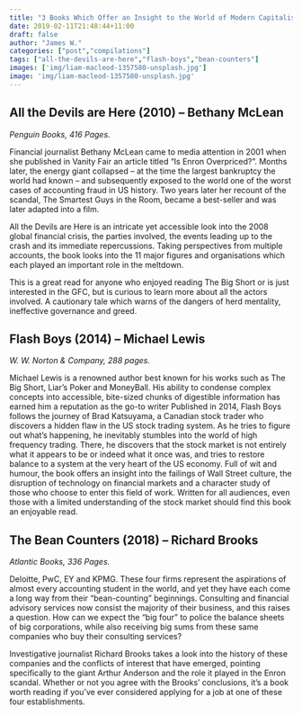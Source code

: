 ```yaml
---
title: "3 Books Which Offer an Insight to the World of Modern Capitalism"
date: 2019-02-11T21:48:44+11:00
draft: false
author: "James W."
categories: ["post","compilations"]
tags: ["all-the-devils-are-here","flash-boys","bean-counters"]
images: ['img/liam-macleod-1357580-unsplash.jpg']
image: 'img/liam-macleod-1357580-unsplash.jpg'
---
```


## All the Devils are Here (2010) – Bethany McLean

*Penguin Books, 416 Pages.*

Financial journalist Bethany McLean came to media attention in 2001 when she published in Vanity Fair an article titled “Is Enron Overpriced?”. Months later, the energy giant collapsed – at the time the largest bankruptcy the world had known – and subsequently exposed to the world one of the worst cases of accounting fraud in US history. Two years later her recount of the scandal, The Smartest Guys in the Room, became a best-seller and was later adapted into a film.

All the Devils are Here is an intricate yet accessible look into the 2008 global financial crisis, the parties involved, the events leading up to the crash and its immediate repercussions. Taking perspectives from multiple accounts, the book looks into the 11 major figures and organisations which each played an important role in the meltdown.

This is a great read for anyone who enjoyed reading The Big Short or is just interested in the GFC, but is curious to learn more about all the actors involved. A cautionary tale which warns of the dangers of herd mentality, ineffective governance and greed.

## Flash Boys (2014) – Michael Lewis

*W. W. Norton & Company, 288 pages.*

Michael Lewis is a renowned author best known for his works such as The Big Short, Liar’s Poker and MoneyBall. His ability to condense complex concepts into accessible, bite-sized chunks of digestible information has earned him a reputation as the go-to writer
Published in 2014, Flash Boys follows the journey of Brad Katsuyama, a Canadian stock trader who discovers a hidden flaw in the US stock trading system. As he tries to figure out what’s happening, he inevitably stumbles into the world of high frequency trading. There, he discovers that the stock market is not entirely what it appears to be or indeed what it once was, and tries to restore balance to a system at the very heart of the US economy.
Full of wit and humour, the book offers an insight into the failings of Wall Street culture, the disruption of technology on financial markets and a character study of those who choose to enter this field of work. Written for all audiences, even those with a limited understanding of the stock market should find this book an enjoyable read.

## The Bean Counters (2018) – Richard Brooks

*Atlantic Books, 336 Pages.*

Deloitte, PwC, EY and KPMG. These four firms represent the aspirations of almost every accounting student in the world, and yet they have each come a long way from their “bean-counting” beginnings. Consulting and financial advisory services now consist the majority of their business, and this raises a question. How can we expect the “big four” to police the balance sheets of big corporations, while also receiving big sums from these same companies who buy their consulting services?

Investigative journalist Richard Brooks takes a look into the history of these companies and the conflicts of interest that have emerged, pointing specifically to the giant Arthur Anderson and the role it played in the Enron scandal. Whether or not you agree with the Brooks’ conclusions, it’s a book worth reading if you’ve ever considered applying for a job at one of these four establishments.